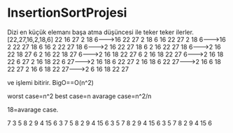 # InsertionSortProjesi
Dizi en küçük elemanı başa atma düşüncesi ile teker teker ilerler.
[22,27,16,2,18,6]
22	16	27	2	18	6--->16	22	27	2	18	6
16	22	27	2	18	6--->16	2	22	27	18	6
16 2	22 27	18	6--->2	16	22	27	18	6
2	16	22	27	18	6--->2	16	22	18	27	6
2	16	22	18	27	6--->2	16	18	22	27	6
2	16	18	22	27	6--->2	16	18	22	6	27
2	16	18	22	6	27--->2	16	18	6	22	27
2	16	18	6	22	27--->2	16	6	18	22	27
2	16	6	18	22	27--->2	6	16	18	22	27

ve işlemi bitirir.
BigO==O(n^2)

worst case=n^2
best case=n
avarage case=n^2/n

18=avarage case.

7	3	5	8	2	9	4	15 6
3	7	5	8	2	9	4	15 6
3	5	7	8	2	9	4	15 6
3	5	7	8	2	9	4	15 6
